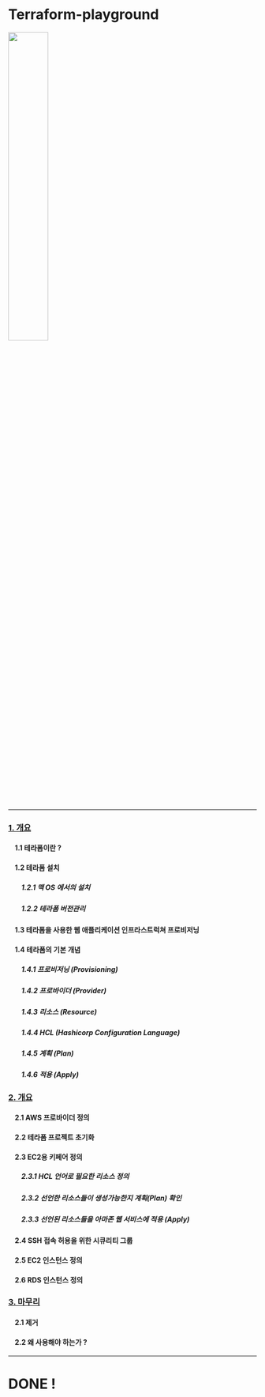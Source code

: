 # Terraform-playground

<img src="https://user-images.githubusercontent.com/74130738/125050426-e5eeee00-e0dc-11eb-89a0-c208820ed641.png" width="40%">

---

### [1. 개요](https://www.notion.so/d910b310eb594e298afc7a1e9f055552)
#### &nbsp; &nbsp; 1.1 테라폼이란 ?
#### &nbsp; &nbsp; 1.2 테라폼 설치
##### &nbsp; &nbsp; &nbsp; &nbsp; 1.2.1 맥 OS 에서의 설치
##### &nbsp; &nbsp; &nbsp; &nbsp; 1.2.2 테라폼 버전관리
#### &nbsp; &nbsp; 1.3 테라폼을 사용한 웹 애플리케이션 인프라스트럭쳐 프로비저닝
#### &nbsp; &nbsp; 1.4 테라폼의 기본 개념
##### &nbsp; &nbsp; &nbsp; &nbsp; 1.4.1 프로비저닝 (Provisioning)
##### &nbsp; &nbsp; &nbsp; &nbsp; 1.4.2 프로바이더 (Provider)
##### &nbsp; &nbsp; &nbsp; &nbsp; 1.4.3 리소스 (Resource)
##### &nbsp; &nbsp; &nbsp; &nbsp; 1.4.4 HCL (Hashicorp Configuration Language)
##### &nbsp; &nbsp; &nbsp; &nbsp; 1.4.5 계획 (Plan)
##### &nbsp; &nbsp; &nbsp; &nbsp; 1.4.6 적용 (Apply)

### [2. 개요](https://www.notion.so/91a4a001cdf44935931491ab48ac8bd8)
#### &nbsp; &nbsp; 2.1 AWS 프로바이더 정의
#### &nbsp; &nbsp; 2.2 테라폼 프로젝트 초기화
#### &nbsp; &nbsp; 2.3 EC2용 키페어 정의
##### &nbsp; &nbsp; &nbsp; &nbsp; 2.3.1 HCL 언어로 필요한 리소스 정의
##### &nbsp; &nbsp; &nbsp; &nbsp; 2.3.2 선언한 리소스들이 생성가능한지 계획(Plan) 확인
##### &nbsp; &nbsp; &nbsp; &nbsp; 2.3.3 선언된 리소스들을 아마존 웹 서비스에 적용 (Apply)
#### &nbsp; &nbsp; 2.4 SSH 접속 허용을 위한 시큐리티 그룹
#### &nbsp; &nbsp; 2.5 EC2 인스턴스 정의
#### &nbsp; &nbsp; 2.6 RDS 인스턴스 정의

### [3. 마무리](https://www.notion.so/cc8f14d083a440f6b8e28994beb386b3)
#### &nbsp; &nbsp; 2.1 제거
#### &nbsp; &nbsp; 2.2 왜 사용해야 하는가 ?

---
# DONE !